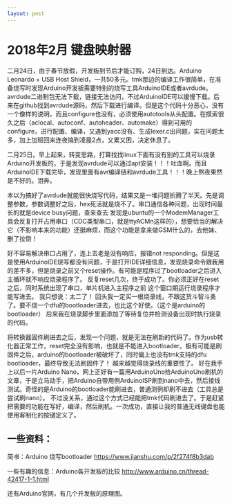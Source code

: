 ```yaml
---
layout: post
---
```

# 2018年2月 键盘映射器

二月24日，由于春节放假，开发板到节后才能订购，24日到达。Arduino Leonardo + USB Host Shield，一共50多元。tmk那边的编译工作很简单，在准备烧写时发现Arduino开发板需要特别的烧写工具ArduinoIDE或者avrdude。avrdude二进制包无法下载，链接无法访问，不过ArduinoIDE可以缓慢下载。后来在github找到avrdude源码，然后下载进行编译。但是这个代码十分恶心，没有一个像样的说明，而且configure也没有，必须使用autotools从头配置。在摸索很久之后（aclocal、autoconf、autoheader、automake）得到可用的configure，进行配置、编译，又遇到yacc没有、生成lexer.c出问题，实在问题太多，加上加班回来连夜搞到凌晨2点，又累又困，决定休息了。

二月25日。早上起来，转变思路，打算找找linux下面有没有别的工具可以烧录Arduino开发板的，于是发现avrdude可以通过apt安装！！！吐血啊。而且ArduinoIDE下载完毕，发现里面有avr编译链和avrdude工具！！！晚上熬夜果然是不好的。泪奔。

本以为搞好了avrdude就能很快烧写代码，结果又是一堆问题折腾了半天。先是调整参数，参数调整好之后，hex死活就是烧不了。串口通信各种问题，出现时间最长的就是device busy问题，查来查去 发现是ubuntu的一个ModemManager工具会反复打开占用串口（CDC类型串口，就是ttyACMn这样的），想要恰当的解决它（不影响本来的功能）还挺麻烦，而这个功能是拿来做GSM什么的，去他妹、删了拉倒！

好不容易解决串口占用了，连上去老是没有响应，报错not responding。但是这是使用ArduinoIDE烧写都没有问题，于是打开IDE详细信息，发现烧录命令跟我用的差不多，但是烧录之前又个reset操作。有可能是程序过了bootloader之后进入主循环就不响应烧录程序了。 反复reset几次，终于成功了。你必须正好在reset之后，同时系统出现了串口，单片机进入主程序之前 这个窗口期运行烧录程序才能写进去。 我只想说：太二了！ 回头我一定买一根烧录线，不跟这货斗智斗勇了。要不烧一个dfu的bootloader进去，也比这个好使。（这个是arduino的bootloader） 后来我在烧录脚步里面添加了等待复位并检测设备出现时执行烧录的代码。

将转换器固件刷进去之后，发现一个问题，就是无法在刷新的代码了。作为usb转化器正常工作，reset完全没有影响，也就是不能进入bootloader。极有可能是刷固件之后，arduino的bootloader被破坏了，同时偏上也没有tmk支持的dfu bootloader，最终导致无法刷固件了！ 越来越觉得烧录线的重要性了。 好在我手上以后一片Arduino Nano，网上正好有一篇用ArduinoUno给ArduinoUno刷机的文章，于是立马动手，把Arduino自带用例ArduinoISP刷到nano中去，然后接线测试。奇怪的是Arduino的bootloader能刷进去，普通测例却刷不进去（工具总是尝试刷nano）。 不过没关系，通过这个方式已经能把tmk代码刷进去了。于是赶紧把需要的功能在写好，编译，然后刷机。一次成功，直接让我的普通无线键盘也能使用客制化的按键定义了。

## 一些资料：

简书：Arduino 烧写bootloader https://www.jianshu.com/p/2f274f8b3dab

一些有趣的信息：Arduino各开发板的比较 http://www.arduino.cn/thread-42417-1-1.html

还有Arduino官网，有几个开发板的原理图。

